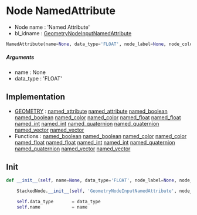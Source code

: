 # Node NamedAttribute

- Node name : 'Named Attribute'
- bl_idname : [GeometryNodeInputNamedAttribute](https://docs.blender.org/api/current/bpy.types.GeometryNodeInputNamedAttribute.html)


``` python
NamedAttribute(name=None, data_type='FLOAT', node_label=None, node_color=None)
```
##### Arguments

- name : None
- data_type : 'FLOAT'

## Implementation

- [GEOMETRY](/docs/GeoNodes/GEOMETRY.md) : [named_attribute](/docs/GeoNodes/socket_GEOMETRY.md#named_attribute) [named_attribute](/docs/GeoNodes/socket_GEOMETRY.md#named_attribute) [named_boolean](/docs/GeoNodes/socket_GEOMETRY.md#named_boolean) [named_boolean](/docs/GeoNodes/socket_GEOMETRY.md#named_boolean) [named_color](/docs/GeoNodes/socket_GEOMETRY.md#named_color) [named_color](/docs/GeoNodes/socket_GEOMETRY.md#named_color) [named_float](/docs/GeoNodes/socket_GEOMETRY.md#named_float) [named_float](/docs/GeoNodes/socket_GEOMETRY.md#named_float) [named_int](/docs/GeoNodes/socket_GEOMETRY.md#named_int) [named_int](/docs/GeoNodes/socket_GEOMETRY.md#named_int) [named_quaternion](/docs/GeoNodes/socket_GEOMETRY.md#named_quaternion) [named_quaternion](/docs/GeoNodes/socket_GEOMETRY.md#named_quaternion) [named_vector](/docs/GeoNodes/socket_GEOMETRY.md#named_vector) [named_vector](/docs/GeoNodes/socket_GEOMETRY.md#named_vector)
- Functions : [named_boolean](/docs/GeoNodes/GeoNodesTree.md#named_boolean) [named_boolean](/docs/GeoNodes/GeoNodesTree.md#named_boolean) [named_color](/docs/GeoNodes/GeoNodesTree.md#named_color) [named_color](/docs/GeoNodes/GeoNodesTree.md#named_color) [named_float](/docs/GeoNodes/GeoNodesTree.md#named_float) [named_float](/docs/GeoNodes/GeoNodesTree.md#named_float) [named_int](/docs/GeoNodes/GeoNodesTree.md#named_int) [named_int](/docs/GeoNodes/GeoNodesTree.md#named_int) [named_quaternion](/docs/GeoNodes/GeoNodesTree.md#named_quaternion) [named_quaternion](/docs/GeoNodes/GeoNodesTree.md#named_quaternion) [named_vector](/docs/GeoNodes/GeoNodesTree.md#named_vector) [named_vector](/docs/GeoNodes/GeoNodesTree.md#named_vector)

## Init

``` python
def __init__(self, name=None, data_type='FLOAT', node_label=None, node_color=None):

    StackedNode.__init__(self, 'GeometryNodeInputNamedAttribute', node_label=node_label, node_color=node_color)

    self.data_type       = data_type
    self.name            = name
```
